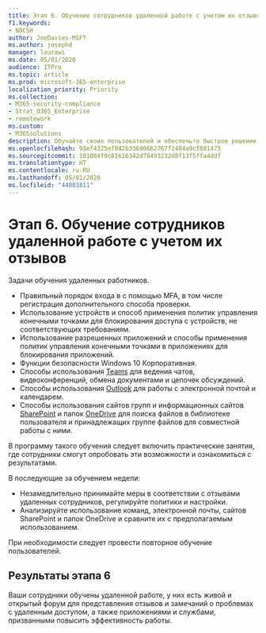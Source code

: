 ```yaml
---
title: Этап 6. Обучение сотрудников удаленной работе с учетом их отзывов
f1.keywords:
- NOCSH
author: JoeDavies-MSFT
ms.author: josephd
manager: laurawi
ms.date: 05/01/2020
audience: ITPro
ms.topic: article
ms.prod: microsoft-365-enterprise
localization_priority: Priority
ms.collection:
- M365-security-compliance
- Strat_O365_Enterprise
- remotework
ms.custom:
- M365solutions
description: Обучайте своих пользователей и обеспечьте быстрое решение возникающих проблем.
ms.openlocfilehash: 93ef4325ef042b33690662767f2484a9cf881475
ms.sourcegitcommit: 101084f9c81616342d78493232d8f13f5ffa4ddf
ms.translationtype: HT
ms.contentlocale: ru-RU
ms.lasthandoff: 05/01/2020
ms.locfileid: "44003811"
---
```

# <a name="step-6-train-remote-workers-and-address-usage-feedback"></a>Этап 6. Обучение сотрудников удаленной работе с учетом их отзывов

Задачи обучения удаленных работников.

- Правильный порядок входа в с помощью MFA, в том числе регистрация дополнительного способа проверки.
- Использование устройств и способ применения политик управления конечными точками для блокирования доступа с устройств, не соответствующих требованиям.
- Использование разрешенных приложений и способы применения политик управления конечными точками в приложениях для блокирования приложений.
- Функции безопасности Windows 10 Корпоративная.
- Способы использования [Teams](https://docs.microsoft.com/microsoftteams/training-microsoft-teams-landing-page) для ведения чатов, видеоконференций, обмена документами и цепочек обсуждений.
- Способы использования [Outlook](https://support.office.com/article/outlook-training-8a5b816d-9052-4190-a5eb-494512343cca) для работы с электронной почтой и календарем.
- Способы использования сайтов групп и информационных сайтов [SharePoint](https://support.office.com/article/sharepoint-online-video-training-cb8ef501-84db-4427-ac77-ec2009fb8e23) и папок [OneDrive](https://support.office.com/article/onedrive-video-training-1f608184-b7e6-43ca-8753-2ff679203132) для поиска файлов в библиотеке пользователя и принадлежащих группе файлов для совместной работы с ними.

В программу такого обучения следует включить практические занятия, где сотрудники смогут опробовать эти возможности и ознакомиться с результатами.

В последующие за обучением недели:

- Незамедлительно принимайте меры в соответствии с отзывами удаленных сотрудников, регулируйте политики и настройки.
- Анализируйте использование команд, электронной почты, сайтов SharePoint и папок OneDrive и сравните их с предполагаемым использованием.

При необходимости следует провести повторное обучение пользователей.

## <a name="results-of-step-6"></a>Результаты этапа 6

Ваши сотрудники обучены удаленной работе, у них есть живой и открытый форум для представления отзывов и замечаний о проблемах с удаленным доступом, а также приложениями и службами, призванными повысить эффективность работы.


